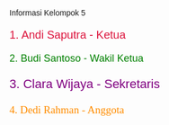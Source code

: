 <!DOCTYPE html>
<html lang="id">
<head>
  <meta charset="UTF-8">
  <title>Informasi Kelompok</title>
  <style>
    body {
      font-family: Arial, sans-serif;
    }

    .judul {
      text-align: center;
      font-size: 28px;
      color: darkblue;
      margin-bottom: 20px;
    }

    .anggota1 {
      font-family: 'Courier New', Courier, monospace;
      font-size: 20px;
      color: crimson;
    }

    .anggota2 {
      font-family: 'Times New Roman', Times, serif;
      font-size: 18px;
      color: green;
    }

    .anggota3 {
      font-family: Verdana, Geneva, Tahoma, sans-serif;
      font-size: 22px;
      color: purple;
    }

    .anggota4 {
      font-family: Georgia, serif;
      font-size: 19px;
      color: darkorange;
    }
  </style>
</head>
<body>
  <div class="judul">Informasi Kelompok 5</div>

  <p class="anggota1">1. Andi Saputra - Ketua</p>
  <p class="anggota2">2. Budi Santoso - Wakil Ketua</p>
  <p class="anggota3">3. Clara Wijaya - Sekretaris</p>
  <p class="anggota4">4. Dedi Rahman - Anggota</p>
</body>
</html>
